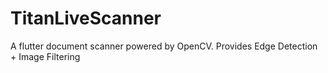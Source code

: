 # TitanLiveScanner
A flutter document scanner powered by OpenCV. Provides Edge Detection + Image Filtering
